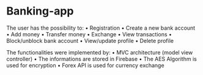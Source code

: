# Banking-app

The user has the possibility to:
• Registration
• Create a new bank account
• Add money
• Transfer money 
•	Exchange 
• View transactions
• Block/unblock bank account
• View/update profile
• Delete profile


The functionalities were implemented by:
• MVC architecture (model view controller)
• The informations are stored in Firebase
• The AES Algorithm is used for encryption
• Forex API is used for currency exchange


